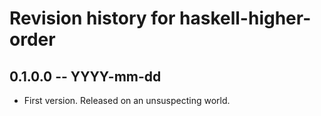 # Revision history for haskell-higher-order

## 0.1.0.0 -- YYYY-mm-dd

* First version. Released on an unsuspecting world.
